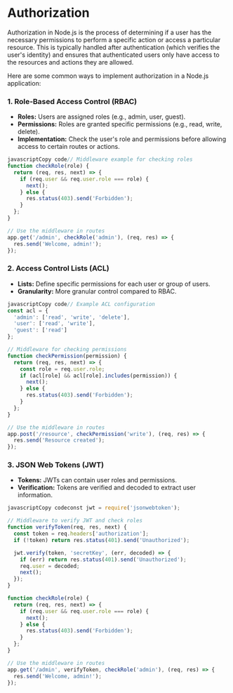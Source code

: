 # Authorization
Authorization in Node.js is the process of determining if a user has the necessary permissions to perform a specific action or access a particular resource. This is typically handled after authentication (which verifies the user's identity) and ensures that authenticated users only have access to the resources and actions they are allowed.

Here are some common ways to implement authorization in a Node.js application:

### 1. **Role-Based Access Control (RBAC)**
- **Roles:** Users are assigned roles (e.g., admin, user, guest).
- **Permissions:** Roles are granted specific permissions (e.g., read, write, delete).
- **Implementation:** Check the user's role and permissions before allowing access to certain routes or actions.
  
```javascript
javascriptCopy code// Middleware example for checking roles
function checkRole(role) {
  return (req, res, next) => {
    if (req.user && req.user.role === role) {
      next();
    } else {
      res.status(403).send('Forbidden');
    }
  };
}

// Use the middleware in routes
app.get('/admin', checkRole('admin'), (req, res) => {
  res.send('Welcome, admin!');
});
```
### 2. **Access Control Lists (ACL)**
- **Lists:** Define specific permissions for each user or group of users.
- **Granularity:** More granular control compared to RBAC.
```javascript
javascriptCopy code// Example ACL configuration
const acl = {
  'admin': ['read', 'write', 'delete'],
  'user': ['read', 'write'],
  'guest': ['read']
};

// Middleware for checking permissions
function checkPermission(permission) {
  return (req, res, next) => {
    const role = req.user.role;
    if (acl[role] && acl[role].includes(permission)) {
      next();
    } else {
      res.status(403).send('Forbidden');
    }
  };
}

// Use the middleware in routes
app.post('/resource', checkPermission('write'), (req, res) => {
  res.send('Resource created');
});
```
### 3. **JSON Web Tokens (JWT)**
- **Tokens:** JWTs can contain user roles and permissions.
- **Verification:** Tokens are verified and decoded to extract user information.
```javascript
javascriptCopy codeconst jwt = require('jsonwebtoken');

// Middleware to verify JWT and check roles
function verifyToken(req, res, next) {
  const token = req.headers['authorization'];
  if (!token) return res.status(401).send('Unauthorized');

  jwt.verify(token, 'secretKey', (err, decoded) => {
    if (err) return res.status(401).send('Unauthorized');
    req.user = decoded;
    next();
  });
}

function checkRole(role) {
  return (req, res, next) => {
    if (req.user && req.user.role === role) {
      next();
    } else {
      res.status(403).send('Forbidden');
    }
  };
}

// Use the middleware in routes
app.get('/admin', verifyToken, checkRole('admin'), (req, res) => {
  res.send('Welcome, admin!');
});
```


